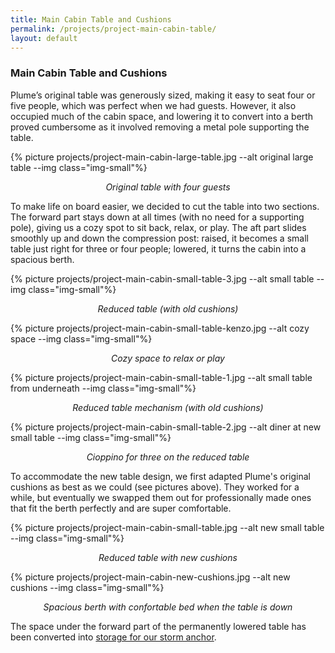 ```yaml
---
title: Main Cabin Table and Cushions
permalink: /projects/project-main-cabin-table/
layout: default
---
```


### Main Cabin Table and Cushions 

Plume’s original table was generously sized, making it easy to seat four or five people, which was perfect when we had guests. However, it also occupied much of the cabin space, and lowering it to convert into a berth proved cumbersome as it involved removing a metal pole supporting the table.

{% picture projects/project-main-cabin-large-table.jpg --alt original large table --img class="img-small"%}
<p style="text-align: center; font-style: italic;">
  Original table with four guests
</p>

To make life on board easier, we decided to cut the table into two sections. The forward part stays down at all times (with no need for a supporting pole), giving us a cozy spot to sit back, relax, or play. The aft part slides smoothly up and down the compression post: raised, it becomes a small table just right for three or four people; lowered, it turns the cabin into a spacious berth.

{% picture projects/project-main-cabin-small-table-3.jpg --alt small table --img class="img-small"%}
<p style="text-align: center; font-style: italic;">
  Reduced table (with old cushions)
</p>

{% picture projects/project-main-cabin-small-table-kenzo.jpg --alt cozy space --img class="img-small"%}
<p style="text-align: center; font-style: italic;">
  Cozy space to relax or play
</p>
  
{% picture projects/project-main-cabin-small-table-1.jpg --alt small table from underneath --img class="img-small"%}
<p style="text-align: center; font-style: italic;">
  Reduced table mechanism (with old cushions)
</p>

{% picture projects/project-main-cabin-small-table-2.jpg --alt diner at new small table --img class="img-small"%}
<p style="text-align: center; font-style: italic;">
  Cioppino for three on the reduced table
</p>

To accommodate the new table design, we first adapted Plume's original cushions as best as we could (see pictures above). They worked for a while, but eventually we swapped them out for professionally made ones that fit the berth perfectly and are super comfortable.

{% picture projects/project-main-cabin-small-table.jpg --alt new small table --img class="img-small"%}
<p style="text-align: center; font-style: italic;">
  Reduced table with new cushions
</p>
{% picture projects/project-main-cabin-new-cushions.jpg --alt new cushions --img class="img-small"%}
<p style="text-align: center; font-style: italic;">
  Spacious berth with confortable bed when the table is down
</p>

The space under the forward part of the permanently lowered table has been converted into [storage for our storm anchor]({{site.baseurl}}/projects/project-anchors).
